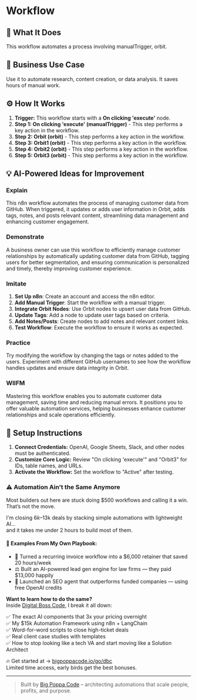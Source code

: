 # Workflow

## 🚀 What It Does
This workflow automates a process involving manualTrigger, orbit.

## 💼 Business Use Case
Use it to automate research, content creation, or data analysis. It saves hours of manual work.

## ⚙️ How It Works
1.  **Trigger:** This workflow starts with a **On clicking 'execute'** node.
2. **Step 1: On clicking 'execute' (manualTrigger)** - This step performs a key action in the workflow.
3. **Step 2: Orbit (orbit)** - This step performs a key action in the workflow.
4. **Step 3: Orbit1 (orbit)** - This step performs a key action in the workflow.
5. **Step 4: Orbit2 (orbit)** - This step performs a key action in the workflow.
6. **Step 5: Orbit3 (orbit)** - This step performs a key action in the workflow.

## 💡 AI-Powered Ideas for Improvement
### Explain
This n8n workflow automates the process of managing customer data from GitHub. When triggered, it updates or adds user information in Orbit, adds tags, notes, and posts relevant content, streamlining data management and enhancing customer engagement.

### Demonstrate
A business owner can use this workflow to efficiently manage customer relationships by automatically updating customer data from GitHub, tagging users for better segmentation, and ensuring communication is personalized and timely, thereby improving customer experience.

### Imitate
1. **Set Up n8n**: Create an account and access the n8n editor.
2. **Add Manual Trigger**: Start the workflow with a manual trigger.
3. **Integrate Orbit Nodes**: Use Orbit nodes to upsert user data from GitHub.
4. **Update Tags**: Add a node to update user tags based on criteria.
5. **Add Notes/Posts**: Create nodes to add notes and relevant content links.
6. **Test Workflow**: Execute the workflow to ensure it works as expected.

### Practice
Try modifying the workflow by changing the tags or notes added to the users. Experiment with different GitHub usernames to see how the workflow handles updates and ensure data integrity in Orbit.

### WIIFM
Mastering this workflow enables you to automate customer data management, saving time and reducing manual errors. It positions you to offer valuable automation services, helping businesses enhance customer relationships and scale operations efficiently.

## 🔧 Setup Instructions
1. **Connect Credentials:** OpenAI, Google Sheets, Slack, and other nodes must be authenticated.
2. **Customize Core Logic:** Review "On clicking 'execute'" and "Orbit3" for IDs, table names, and URLs.
3. **Activate the Workflow:** Set the workflow to "Active" after testing.

### ⚠️ Automation Ain’t the Same Anymore

Most builders out here are stuck doing $500 workflows and calling it a win.  
That’s not the move.  

I'm closing $6k–$13k deals by stacking simple automations with lightweight AI...  
and it takes me under 2 hours to build most of them.

#### 🧠 Examples From My Own Playbook:
- 🔁 Turned a recurring invoice workflow into a $6,000 retainer that saved 20 hours/week  
- ⚖️ Built an AI-powered lead gen engine for law firms — they paid $13,000 happily  
- 🚀 Launched an SEO agent that outperforms funded companies — using free OpenAI credits  

**Want to learn how to do the same?**  
Inside [Digital Boss Code](https://bigpoppacode.io/go/dbc), I break it all down:

✅ The exact AI components that 3x your pricing overnight  
✅ My $15k Automation Framework using n8n + LangChain  
✅ Word-for-word scripts to close high-ticket deals  
✅ Real client case studies with templates  
✅ How to stop looking like a tech VA and start moving like a Solution Architect  

🔥 Get started at → [bigpoppacode.io/go/dbc](https://bigpoppacode.io/go/dbc)  
Limited time access, early birds get the best bonuses.

---
> Built by [Big Poppa Code](https://bigpoppacode.io) – architecting automations that scale people, profits, and purpose.
